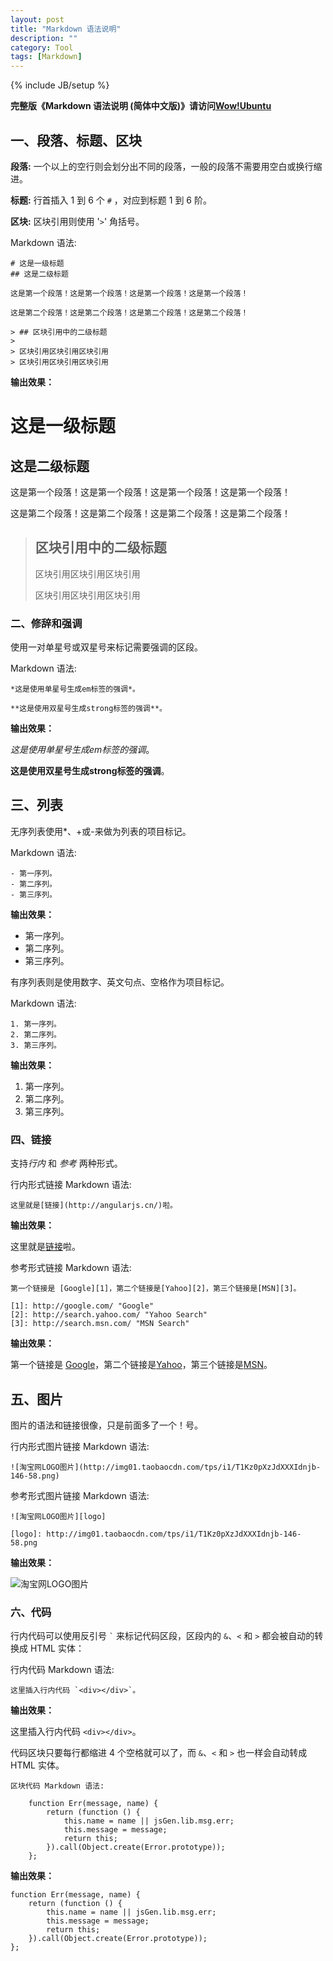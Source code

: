 ```yaml
---
layout: post
title: "Markdown 语法说明"
description: ""
category: Tool
tags: [Markdown]
---
```

{% include JB/setup %}


**完整版《Markdown 语法说明 (简体中文版)》请访问[Wow!Ubuntu](http://wowubuntu.com/markdown/)**

## 一、段落、标题、区块 ##

**段落:** 一个以上的空行则会划分出不同的段落，一般的段落不需要用空白或换行缩进。

**标题:** 行首插入 1 到 6 个 `#` ，对应到标题 1 到 6 阶。

**区块:** 区块引用则使用 '`>`' 角括号。

Markdown 语法:

    # 这是一级标题
    ## 这是二级标题

    这是第一个段落！这是第一个段落！这是第一个段落！这是第一个段落！

    这是第二个段落！这是第二个段落！这是第二个段落！这是第二个段落！

    > ## 区块引用中的二级标题
    >
    > 区块引用区块引用区块引用
    > 区块引用区块引用区块引用

**输出效果：**

# 这是一级标题
## 这是二级标题

这是第一个段落！这是第一个段落！这是第一个段落！这是第一个段落！

这是第二个段落！这是第二个段落！这是第二个段落！这是第二个段落！

> ## 区块引用中的二级标题
>
> 区块引用区块引用区块引用
>
> 区块引用区块引用区块引用


### 二、修辞和强调 ###

使用一对单星号或双星号来标记需要强调的区段。

Markdown 语法:

    *这是使用单星号生成em标签的强调*。

    **这是使用双星号生成strong标签的强调**。

**输出效果：**

*这是使用单星号生成em标签的强调*。

**这是使用双星号生成strong标签的强调**。

## 三、列表 ##

无序列表使用*、+或-来做为列表的项目标记。

Markdown 语法:

    - 第一序列。
    - 第二序列。
    - 第三序列。

**输出效果：**

- 第一序列。
- 第二序列。
- 第三序列。

有序列表则是使用数字、英文句点、空格作为项目标记。

Markdown 语法:

    1. 第一序列。
    2. 第二序列。
    3. 第三序列。

**输出效果：**

1. 第一序列。
2. 第二序列。
3. 第三序列。

### 四、链接 ###

支持*行内* 和 *参考* 两种形式。

行内形式链接 Markdown 语法:

    这里就是[链接](http://angularjs.cn/)啦。

**输出效果：**

这里就是[链接](http://angularjs.cn/)啦。

参考形式链接 Markdown 语法:

    第一个链接是 [Google][1]，第二个链接是[Yahoo][2]，第三个链接是[MSN][3]。

    [1]: http://google.com/ "Google"
    [2]: http://search.yahoo.com/ "Yahoo Search"
    [3]: http://search.msn.com/ "MSN Search"

**输出效果：**

第一个链接是 [Google][1]，第二个链接是[Yahoo][2]，第三个链接是[MSN][3]。

[1]: http://google.com/ "Google"
[2]: http://search.yahoo.com/ "Yahoo Search"
[3]: http://search.msn.com/ "MSN Search"

## 五、图片 ##

图片的语法和链接很像，只是前面多了一个！号。

行内形式图片链接 Markdown 语法:

    ![淘宝网LOGO图片](http://img01.taobaocdn.com/tps/i1/T1Kz0pXzJdXXXIdnjb-146-58.png)

参考形式图片链接 Markdown 语法:

    ![淘宝网LOGO图片][logo]

    [logo]: http://img01.taobaocdn.com/tps/i1/T1Kz0pXzJdXXXIdnjb-146-58.png

**输出效果：**

![淘宝网LOGO图片][logo]

[logo]: http://img01.taobaocdn.com/tps/i1/T1Kz0pXzJdXXXIdnjb-146-58.png

### 六、代码 ###

行内代码可以使用反引号 `` ` `` 来标记代码区段，区段内的 `&`、`<` 和 `>` 都会被自动的转换成 HTML 实体：

行内代码 Markdown 语法:

    这里插入行内代码 `<div></div>`。

**输出效果：**

这里插入行内代码 `<div></div>`。

代码区块只要每行都缩进 4 个空格就可以了，而 `&`、`<` 和 `>` 也一样会自动转成 HTML 实体。

    区块代码 Markdown 语法:

        function Err(message, name) {
            return (function () {
                this.name = name || jsGen.lib.msg.err;
                this.message = message;
                return this;
            }).call(Object.create(Error.prototype));
        };

**输出效果：**

    function Err(message, name) {
        return (function () {
            this.name = name || jsGen.lib.msg.err;
            this.message = message;
            return this;
        }).call(Object.create(Error.prototype));
    };

